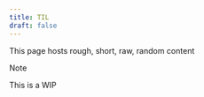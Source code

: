 ```yaml
---
title: TIL
draft: false
---
```


This page hosts rough, short, raw, random content

> [!NOTE]
> This is a WIP
